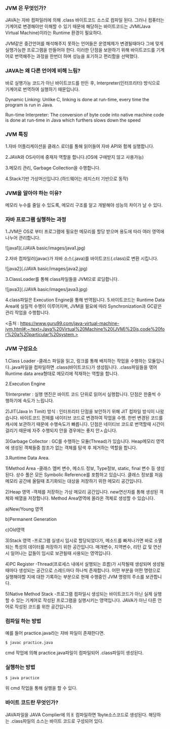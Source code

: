 ### JVM 은 무엇인가?

JAVA는 자바 컴파일러에 의해 .class 바이트코드 소스로 컴파일 된다.
그러나 컴퓨터는 기계어로 변경해야만 이해할 수 있기 때문에 해당하는 바이트코드는 JVM(Java Virtual Machine)이라는 Runtime 환경이 필요하다.

JVM같은 중간언어를 해석해주지 못하는 언어들은 운영체제가 변경될때마다 그에 맞게 실행가능한 프로그램을 만들어야 한다. 이러한 단점을 보완하기 위해 바이트코드를 기계어로 번역해주는 과정을 한번더 하며 성능을 포기하고 편리함을 선택했다.

### JAVA는 왜 다른 언어에 비해 느림?

바로 실행가능 코드가 아닌 바이트코드를 만든 후, Interpreter(인터프리터) 방식으로 기계어로 번역하여 실행하기 때문입니다.

Dynamic Linking: Unlike C, linking is done at run-time, every time the program is run in Java.

Run-time Interpreter: The conversion of byte code into native machine code is done at run-time in Java which furthers slows down the speed

### JVM 특징

1.자바 어플리케이션을 클래스 로더를 통해 읽어들여 자바 API와 함께 실행합니다.

2.JAVA와 OS사이에 중재자 역할을 합니다.(OS에 구애받지 않고 사용가능)

3.메모리 관리, Garbage Collection을 수행합니다.

4.Stack기반 가상머신입니다.(하드웨어는 레지스터 기반으로 동작)

### JVM을 알아야 하는 이유?

메모리 누수를 줄일 수 있도록, 메모리 구조를 알고 개발해야 성능의 차이가 날 수 있다.

### 자바 프로그램 실행하는 과정

1.JVM은 OS로 부터 프로그램에 필요한 메모리를 할당 받으며 용도에 따라 여러 영역에 나누어 관리합니다.

![java1](./JAVA basic/images/java1.jpg)

2.자바 컴파일러(javac)가 자바 소스(.java)를 바이트코드(.class)로 변환 시킵니다.

![java2](./JAVA basic/images/java2.jpg)

3.ClassLoader를 통해 class파일들을 JVM으로 로딩합니다.

![java3](./JAVA basic/images/java3.jpg)



4.class파일은 Execution Engine을 통해 번역됩니다.
5.바이트코드는 Runtime Data Area에 실질적 수행이 이루어지며, JVM을 필요에 따라 Synchronization과 GC같은 관리 작업을 수행합니다.

<출처 : https://www.guru99.com/java-virtual-machine-jvm.html#:~:text=Java%20Virtual%20Machine%20(JVM)%20is,code%20for%20a%20particular%20system.>


### JVM 구성요소

1.Class Loader
-클래스 파일을 읽고, 링크를 통해 배치하는 작업을 수행하는 모듈입니다..java파일을 컴파일하면 .class(바이트코드)가 생성됩니다. .class파일들을 엮어 Runtime data area형태로 메모리에 적재하는 역할을 합니다.

2.Execution Engine

1)Interpreter : 실행 엔진은 바이트 코드 단위로 읽어서 실행합니다. 단점은 한줄씩 수행하기에 속도가 느립니다.

2)JIT(Java In Timit) 방식 : 인터프리터 단점을 보안하기 위해 JIT 컴파일 방식이 나왔습니다. 바이트코드 전체를 네이티브 코드로 변경하여 작업을 수행. 한번 변경된 코드를 캐시에 보관하기 때문에 수행속도가 빠릅니다. 단점은 네이티브 코드로 번역할때 시간이 걸리기 때문에 자주 수행되지 안을 경우에는 좋지 안ㅅ습니다.

3)Garbage Collector : GC를 수행하는 모듈(Thread)가 있습니다. Heap메모리 영역에 생성된 객체들중 참조가 없는 객체를 탐색 후 제거하는 역할을 합니다.

3.Runtime Data Area.

1)Method Area
-클래스 멤버 변수, 메소드 정보, Type정보, static, final 변수 등 생성된다. 상수 풀은 모든 Symbolic Reference를 포함하고 있습니다. 클래스 정보를 처음 메모리 공간에 올릴때 초기화되는 대상을 저장하기 위한 메모리 공간입니다.

2)Heap 영역
-객체를 저장하는 가상 메모리 공간입니다. new연산자를 통해 생성된 객체와 배열을 저장합니다. Method Area영역에 올라온 객체로 생성할 수 있습니다. 

a)New/Young 영역

b)Permanent Generation

c)Old영역

3)Stack 영역
-프로그램 실생시 임시로 할당되었다가, 메소드를 빠져나가면 바로 소멸되는 특성의 데이터를 저장하기 위한 공간입니다.
매개변수, 지역변수, 리턴 값 및 연산 시 일어나는 값들이 임시로 보관될때 사용되는 영역입니다.

4)PC Register
-Thread(프로세스 내에서 실행되는 흐름)가 시작될때 생성되며 생성될 때마다 생성되는 공간으로 스레드마다 하나씩 존재합니다.
어떤 부분을 어떤 명령으로 실행해야할 지에 대한 기록하는 부분으로 현재 수행중인 JVM 명령의 주소를 보관합니다.

5)Native Method Stack
-프로그램 컴파일시 생성되는 바이트코드가 아닌 실제 실행할 수 있는 기계어로 작성된 프로그램을 실행시키는 영역입니다. JAVA가 아닌 다른 언어로 작성된 코드를 위한 공간입니다.

### 컴파일 하는 방법

예를 들어 practice.java라는 자바 파일이 존재한다면.

```
$ javac practice.java
```

cmd 작업에 의해 practice.java파일이 컴파일되어 .class파일이 생성된다.


### 실행하는 방법

```
$ java practice
```
위 cmd 작업을 통해 실행을 할 수 있다.


### 바이트 코드란 무엇인가?

JAVA파일을 JAVA Complier에 의ㅐ 컴파일하면 1byte소스코드로 생성된다. 해당하는 .class파일의 소스는 바이트 코드로 구성되어 있다.

